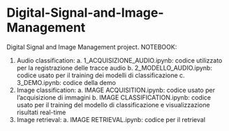 # Digital-Signal-and-Image-Management
Digital Signal and Image Management project.
NOTEBOOK:
1. Audio classification:
   a.  1_ACQUISIZIONE_AUDIO.ipynb: codice utilizzato per la registrazione delle tracce audio
   b. 2_MODELLO_AUDIO.ipynb: codice usato per il training dei modelli di classificazione
   c.  3_DEMO.ipynb: codice della demo
2. Image classification:
   a. IMAGE ACQUISITION.ipynb: codice usato per l’acquisizione di immagini
   b. IMAGE CLASSIFICATION.ipynb: codice usato per il training del modello di classificazione e visualizzazione risultati real-time
3. Image retrieval: 
   a. IMAGE RETRIEVAL.ipynb: codice per il retrieval
